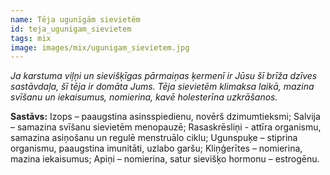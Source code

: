 ```yaml
---
name: Tēja ugunīgām sievietēm
id: teja_ugunigam_sievietem
tags: mix
image: images/mix/ugunigam_sievietem.jpg
---
```

*Ja karstuma viļņi un sievišķīgas pārmaiņas ķermenī ir Jūsu šī brīža dzīves sastāvdaļa, šī tēja ir domāta Jums. Tēja sievietēm klimaksa laikā, mazina svīšanu un iekaisumus, nomierina, kavē holesterīna uzkrāšanos.*

**Sastāvs:**
Izops – paaugstina asinsspiedienu, novērš dzimumtieksmi;
Salvija – samazina svīšanu sievietēm menopauzē;
Rasaskrēsliņi - attīra organismu, samazina asiņošanu un regulē menstruālo ciklu;
Ugunspuķe – stiprina organismu, paaugstina imunitāti, uzlabo garšu;
Kliņģerītes – nomierina, mazina iekaisumus;
Apiņi – nomierina, satur sievišķo hormonu – estrogēnu.